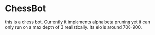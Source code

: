 # ChessBot
this is a chess bot. Currently it implements alpha beta pruning
yet it can only run on a max depth of 3 realistically. Its elo
is around 700-900.